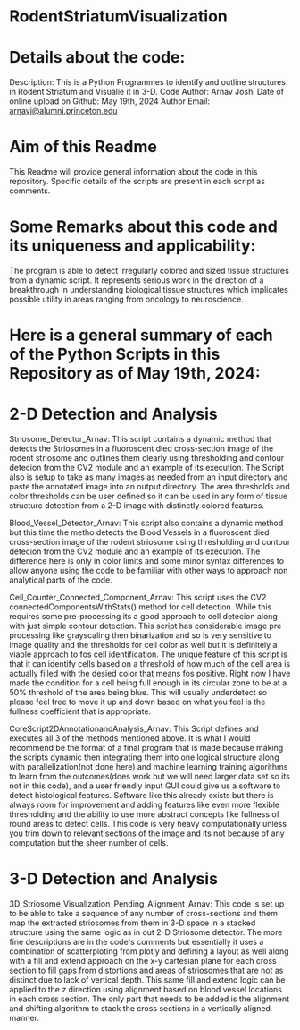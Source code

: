 # RodentStriatumVisualization

# Details about the code:
Description: This is a Python Programmes to identify and outline structures in Rodent Striatum and Visualie it in 3-D.
Code Author: Arnav Joshi
Date of online upload on Github: May 19th, 2024
Author Email: arnavj@alumni.princeton.edu

# Aim of this Readme
This Readme will provide general information about the code in this repository. Specific details of the scripts are present in each script as comments.


# Some Remarks about this code and its uniqueness and applicability: 
The program is able to detect irregularly colored and sized tissue structures from a dynamic script. It represents serious work in the direction of a breakthrough in understanding biological tissue structures which implicates possible utility in areas ranging from oncology to neuroscience.

# Here is a general summary of each of the Python Scripts in this Repository as of May 19th, 2024: 

# 2-D Detection and Analysis

Striosome_Detector_Arnav: This  script contains a dynamic method that detects the Striosomes in a fluoroscent died cross-section image of the rodent striosome and outlines them clearly using thresholding and contour detecion from the CV2 module and an example of its execution. The Script also is setup to take as many images as needed from an input directory and paste the annotated image into an output directory. The area thresholds and color thresholds can be user defined so it can be used in any form of tissue structure detection from a 2-D image with distinctly colored features.

Blood_Vessel_Detector_Arnav: This  script also contains a dynamic method but this time the metho detects the Blood Vessels in a fluoroscent died cross-section image of the rodent striosome using thresholding and contour detecion from the CV2 module and an example of its execution. The difference here is only in color limits and some minor syntax differences to allow anyone using the code to be familiar with other ways to approach non analytical parts of the code.

Cell_Counter_Connected_Component_Arnav: This script uses the CV2 connectedComponentsWithStats() method for cell detection. While this requires some pre-processing its a good approach to cell detecion along with just simple contour detection. This script has considerable image pre processing like grayscaling then binarization and so is very sensitive to image quality and the thresholds for cell color as well but it is definitely a viable approach to fos cell identification. The unique feature of this script is that it can identify cells based on a threshold of how much of the cell area is actually filled with the desied color that means fos positive. Right now I have made the condition for a cell being full enough in its circular zone to be at a 50% threshold of the area being blue. This will usually underdetect so please feel free to move it up and down based on what you feel is the fullness coefficient that is appropriate.

CoreScript2DAnnotationandAnalysis_Arnav: This Script defines and executes all 3 of the methods mentioned above. It is what I would recommend be the format of a final program that is made because making the scripts dynamic then integrating them into one logical structure along with parallelization(not done here) and machine learning training algorithms to learn from the outcomes(does work but we will need larger data set so its not in this code), and a user friendly input GUI could give us a software to detect histological features. Software like this already exists but there is always room for improvement and adding features like even more flexible thresholding and the ability to use more abstract concepts like fullness of round areas to detect cells. This code is very heavy computationally unless you trim down to relevant sections of the image and its not because of any computation but the sheer number of cells.

# 3-D Detection and Analysis

3D_Striosome_Visualization_Pending_Alignment_Arnav: This code is set up to be able to take a sequence of any number of cross-sections and them map the extracted striosomes from them in 3-D space in a stacked structure using the same logic as in out 2-D Striosome detector. The more fine descriptions are in the code's comments but essentially it uses a combination of scatterploting from plotly and defining a layout as well along with a fill and extend approach on the x-y cartesian plane for each cross section to fill gaps from distortions and areas of striosomes that are not as distinct due to lack of vertical depth. This same fill and extend logic can be applied to the z direction using alignment based on blood vessel locations in each cross section. The only part that needs to be added is the alignment and shifting algorithm to stack the cross sections in a vertically aligned manner.



